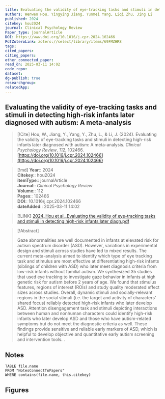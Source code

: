 ```yaml
---
title: Evaluating the validity of eye-tracking tasks and stimuli in detecting high-risk infants later diagnosed with autism A meta-analysis 
authors: Wenwen Hou, Yingying Jiang, Yunmei Yang, Liqi Zhu, Jing Li
published: 2024 
citekey: hou2024
journal: Clinical Psychology Review
Paper_type: journalArticle
DOI: https://www.doi.org/10.1016/j.cpr.2024.102466
PdfZoteroLink: zotero://select/library/items/69FMZHR8 
tags: 
cited_papers: 
citing_papers: 
other_connected_paper: 
read_on: 2025-03-11 14:02
code_repo: 
dataset: 
dg-publish: true
researchgroup: 
relatedApp:
---
```


## Evaluating the validity of eye-tracking tasks and stimuli in detecting high-risk infants later diagnosed with autism: A meta-analysis

> [!Cite]
> Hou, W., Jiang, Y., Yang, Y., Zhu, L., & Li, J. (2024). Evaluating the validity of eye-tracking tasks and stimuli in detecting high-risk infants later diagnosed with autism: A meta-analysis. _Clinical Psychology Review_, _112_, 102466. [https://doi.org/10.1016/j.cpr.2024.102466](https://doi.org/10.1016/j.cpr.2024.102466)


>[!md]
> **Year**:: 2024   
> **Citekey**:: hou2024  
> **itemType**:: journalArticle  
> **Journal**:: *Clinical Psychology Review*  
> **Volume**:: 112   
> **Pages**:: 102466  
> **DOI**:: 10.1016/j.cpr.2024.102466    
> **dateAdded**:: 2025-03-11 14:02

> [!LINK] 
> [2024_Hou et al._Evaluating the validity of eye-tracking tasks and stimuli in detecting high-risk infants later diagn.pdf](zotero://select/library/items/Y7RTXWMQ)

> [!Abstract]
>
> Gaze abnormalities are well documented in infants at elevated risk for autism spectrum disorder (ASD). However, variations in experimental design and stimuli across studies have led to mixed results. The current meta-analysis aimed to identify which type of eye tracking task and stimulus are most effective at differentiating high-risk infants (siblings of children with ASD) who later meet diagnosis criteria from low-risk infants without familial autism. We synthesized 35 studies that used eye tracking to investigate gaze behavior in infants at high genetic risk for autism before 2 years of age. We found that stimulus features, regions of interest (ROIs) and study quality moderated effect sizes across studies. Overall, dynamic stimuli and socially-relevant regions in the social stimuli (i.e. the target and activity of characters' shared focus) reliably detected high-risk infants who later develop ASD. Attention disengagement task and stimuli depicting interactions between human and nonhuman characters could identify high-risk infants who later develop ASD and those who have autism-related symptoms but do not meet the diagnostic criteria as well. These findings provide sensitive and reliable early markers of ASD, which is helpful to develop objective and quantitative early autism screening and intervention tools.
>.
> 


## Notes

```dataview 
TABLE file.name 
FROM "NotesConnectToPapers" 
WHERE contains(file.name, this.citekey)
```



## Figures

